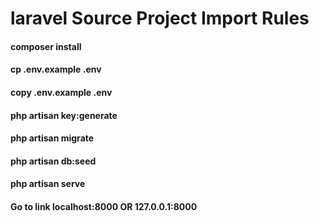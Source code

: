 # laravel Source Project Import Rules

#### composer install
#### cp .env.example .env
#### copy .env.example .env
#### php artisan key:generate
#### php artisan migrate
#### php artisan db:seed
#### php artisan serve
#### Go to link localhost:8000 OR 127.0.0.1:8000
